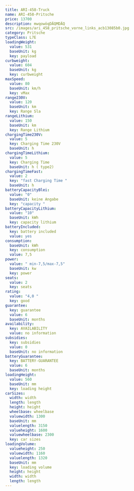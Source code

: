 ```yaml
---
title: ARI-458-Truck
name: ARI-458-Pritsche
price: 13700
description: mwqowöqDÄQMDÄQ
src: /images/ari_458_pritsche_vorne_links_acb13085b0.jpg
category: Pritsche
typeClass: L7E
loadingWeight:
  value: 531
  baseUnit: kg
  key: payload
curbweight:
  value: 604
  baseUnit: kg
  key: curbweight
maxSpeed:
  value: 80
  baseUnit: km/h
  key: vMax
range230V:
  value: 120
  baseUnit: km
  key: Range Sla
rangeLithium:
  value: 150
  baseUnit: km
  key: Range Lithium
chargingTime230V:
  value: 5
  key: Charging Time 230V
  baseUnit: h
chargingTimeLithium:
  value: 5
  key: Charging Time
  baseUnit: h ( type2)
chargingTimeFast:
  value: 2
  key: "fast Charging Time "
  baseUnit: h
batteryCapacityBlei:
  value: "0"
  baseUnit: keine Angabe
  key: "capacity "
batteryCapacityLithium:
  value: "10"
  baseUnit: kWh
  key: capacity lithium
batteryIncluded:
  key: battery included
  value: yes
consumption:
  baseUnit: kWh
  key: consumption
  value: 7,5
power:
  value: " min-7,5/max-7,5"
  baseUnit: kw
  key: power
seats:
  value: 2
  key: seats
rating:
  value: "4,0 "
  key: good
guarantee:
  key: guarantee
  value: 6
  baseUnit: months
availability:
  key: AVAILABILITY
  value: no information
subsidies:
  key: subsidies
  value: 0
  baseUnit: no information
batteryGuarantee:
  key: BATTERY-GUARANTEE
  value: 6
  baseUnit: months
loadingHeight:
  value: 560
  baseUnit: mm
  key: loading height
carSizes:
  width: width
  length: length
  height: height
  wheelbase: wheelbase
  valuewidth: 1300
  baseUnit: mm
  valuelength: 3150
  valueheight: 1600
  valuewheelbase: 2300
  key: car sizes
loadingVolume:
  valueheight: 250
  valuewidth: 1160
  valuelength: 1320
  baseUnit: mm
  key: loading volume
  height: height
  width: width
  length: length
---
```

